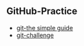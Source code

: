 ## GitHub-Practice

- [git-the simple guide](https://rogerdudler.github.io/git-guide/)
- [git-challenge](https://learngitbranching.js.org/)
